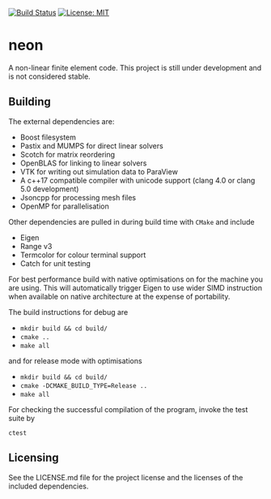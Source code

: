 [![Build Status](https://travis-ci.org/dbeurle/neon.svg?branch=master)](https://travis-ci.org/dbeurle/neon)
[![License: MIT](https://img.shields.io/badge/License-MIT-yellow.svg)](https://opensource.org/licenses/MIT)

# neon
A non-linear finite element code.  This project is still under development and is not considered stable.

## Building

The external dependencies are:
 - Boost filesystem
 - Pastix and MUMPS for direct linear solvers
 - Scotch for matrix reordering
 - OpenBLAS for linking to linear solvers
 - VTK for writing out simulation data to ParaView
 - A c++17 compatible compiler with unicode support (clang 4.0 or clang 5.0 development)
 - Jsoncpp for processing mesh files
 - OpenMP for parallelisation

Other dependencies are pulled in during build time with `CMake` and include

 - Eigen
 - Range v3
 - Termcolor for colour terminal support
 - Catch for unit testing

For best performance build with native optimisations on for the machine you are using.  This will automatically trigger Eigen to use wider SIMD instruction when available on native architecture at the expense of portability.

The build instructions for debug are
- `mkdir build && cd build/`
- `cmake ..`
- `make all`

and for release mode with optimisations

- `mkdir build && cd build/`
- `cmake -DCMAKE_BUILD_TYPE=Release ..`
- `make all`

For checking the successful compilation of the program, invoke the test suite by

`ctest`

## Licensing

See the LICENSE.md file for the project license and the licenses of the included dependencies.
